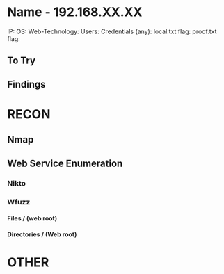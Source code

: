 # Name - 192.168.XX.XX

IP:
OS:
Web-Technology: 
Users:
Credentials (any):
local.txt flag:
proof.txt flag:

## To Try



## Findings



# RECON

## Nmap



## Web Service Enumeration

### Nikto


### Wfuzz

#### Files / (web root)


#### Directories / (Web root)


# OTHER
